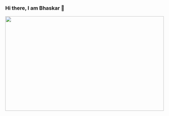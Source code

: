 ### Hi there, I am Bhaskar 👋

<img  align="center" width="100%" height="300px" src="https://github-readme-stats.vercel.app/api/top-langs/?username=bhaskar345&show_icons=true&theme=radical" />

<!-- <div>
<img src="https://img.shields.io/badge/python-3670A0?style=for-the-badge&logo=python&logoColor=ffdd54" />
 
<img src="https://img.shields.io/badge/django-%23092E20.svg?style=for-the-badge&logo=django&logoColor=white" />

<img src="https://img.shields.io/badge/DJANGO-REST-ff1709?style=for-the-badge&logo=django&logoColor=white&color=ff1709&labelColor=gray" />

<img src="https://img.shields.io/badge/javascript-%23323330.svg?style=for-the-badge&logo=javascript&logoColor=%23F7DF1E" />

<img src="https://img.shields.io/badge/bootstrap-%23563D7C.svg?style=for-the-badge&logo=bootstrap&logoColor=white" />

<img src="https://img.shields.io/badge/react-%2320232a.svg?style=for-the-badge&logo=react&logoColor=%2361DAFB" />
</div> -->

<!-- <img src="https://activity-graph.herokuapp.com/graph?username=bhaskar345&custom_title=Bhaskar's%20Contribution%20Graph&hide_border=true&theme=react-dark" />
 -->
